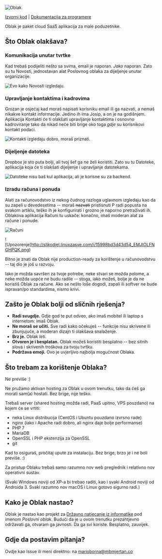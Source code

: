 ![Oblak](http://slikodjel.linuxzasve.com/i/15998bd86b5289_JNIHPMGQFKELO_thumb.png)

[Izvorni kod](https://github.com/iwebhub/oblak/tree/master/src) | [Dokumentacija za programere](https://github.com/iwebhub/oblak/tree/master/docs)

Oblak je paket cloud SaaS aplikacija za male poduzetnike.

## Što Oblak olakšava?

### Komunikacija unutar tvrtke

Kad trebaš podijeliti nešto sa svima, email je naporan. _Jako_ naporan. Zato su tu Novosti, jednostavan alat Poslovnog oblaka za dijeljenje unutar organizacije.

![Evo kako Novosti izgledaju.](http://slikodjel.linuxzasve.com/i/15998bdab489cb_OIQLGNPFJMKEH.png)

### Upravljanje kontaktima i kadrovima

Grozan je osjećaj kad moraš napisati korisniku email ili ga nazvati, a nemaš nikakve kontakt informacije. Jedino ih ima Josip, a on je na godišnjem. Aplikacija Kontakti će ti olakšati upravljanje kontaktima i osnovno kadroviranje tako da nikad neće biti brige oko toga _gdje_ su korisnikovi kontakt podaci.

![Kontakti izgledaju dobro, moraš priznati.](http://slikodjel.linuxzasve.com/i/15998bdd0a2a1e_FGMLHQEIONPJK.png)

### Dijeljenje datoteka

Dropbox je sto puta bolji, ali tvoj šef ga ne želi koristiti. Zato su tu Datoteke, aplikacija koja će ti olakšati dijeljenje i upravljanje datotekama.

![Datoteke nisu baš kul aplikacija, ali je korisne su za backend.](http://slikodjel.linuxzasve.com/i/15998bdf3f404c_GPFLOIKMJQNEH.png)

### Izradu računa i ponuda

Alati za računovodstvo iz nekog čudnog razloga uglavnom izgledaju kao da su zapeli u devedesetima -- moraš ~~nazvati~~ pristisnuti P radi popusta na svakom artiklu, teško ih je konfigurirati i grozno je naporno pretraživati ih. Oblakova aplikacija Računi tu uskače: konačno, imaš moderan alat za račune i ponude.

![Računi](http://slikodjel.linuxzasve.com/i/15998be3ad6f48_IOLKQFMENPHGJ.png)

![Upozorenje]http://slikodjel.linuxzasve.com/i/15998bd3d43d54_EMJIOLFNGHPQK.png)

Bitno je znati da Oblak nije production-ready za korištenje u računovodstvu -- taj dio je još u razvoju. 

Iako je možda savršen za tvoje potrebe, neke stvari se možda polome, a neke možda uopće ne budu radile -- stoga, iako možeš, bolje je da ne koristiš Oblak za račune. Ako se nešto loše dogodi, zapali ili softver ne bude ispravan/po standardima, nismo krivi.

## Zašto je Oblak bolji od sličnih rješenja?

* **Radi svugdje.** Gdje god te put odveo, ako imaš mobitel ili laptop s internetom: imaš Oblak.
* **Ne moraš se učiti.** Sve radi kako očekuješ -- funkcije nisu skrivene ili zbunjujuće, a moderan dizajn ti olakšava snalaženje.
* **Brz je.** Oblak _leti_.
* **Otvoren je i besplatan.** Oblak možeš koristiti besplatno -- bez sitnih slova i skrivenih troškova za tvoju tvrtku.
* **Podržava emoji.** Ovo je uvjerljivo najbolja mogućnost Oblaka.

## Što trebam za korištenje Oblaka?

Ne previše :)

Ne pružamo aktivan hosting za Oblak u ovom trenutku, tako da ćeš ga morati sam(a) hostati. Bez brige, nije teško.

Trebaš server (shared hosting možda radi, PaaS upitno, VPS pouzdano) na kojem će se vrtiti:

* neka Linux distribucija (CentOS i Ubuntu pouzdano izvrsno rade)
* nginx (iako i Apache radi dobro, ali nginx daje bolje performanse)
* PHP 7
* MariaDB
* OpenSSL i PHP ekstenzija za OpenSSL
* git

Kad to osiguraš, pročitaj upute za instalaciju. Bez brige, brzo je i ne boli previše. :)

Za pristup Oblaku trebaš samo razumno nov web preglednik i relativno nov operativni sustav. 

(Svaki Windows noviji od XP-a bi trebao raditi, kao i svaki Android noviji od Androida 3. Svaki razumno nov macOS i Linux gotovo sigurno radi.)

## Kako je Oblak nastao?

Oblak je nastao kao projekt za [Državno natjecanje iz informatike](http://infokup.hr) pod imenom _Poslovni oblak_. Budući da je u ovom trenutku prezahtjevno održavati ga, otvaram ga javnosti. Da ga svi koriste. Besplatno, zauvijek.

## Gdje da postavim pitanja?

Ovdje kao Issue ili meni direktno: na marioborna@mbmjertan.co
